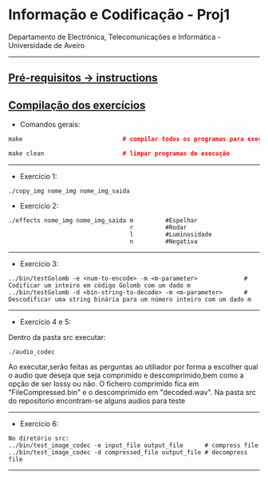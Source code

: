  # Informação e Codificação - Proj1


 Departamento de Electrónica, Telecomunicações e Informática - Universidade de Aveiro

 -----

## [Pré-requisitos -> instructions](instructions)

## [Compilação dos exercícios](README.md)


- Comandos gerais:
```c++
make                            # compilar todos os programas para execução (dentro da pasta src)

make clean                      # limpar programas de execução

```
-----
- Exercício 1:
```shell
./copy_img nome_img nome_img_saida                           

```
- Exercício 2:
```shell
./effects nome_img nome_img_saida m         #Espelhar
                                  r         #Rodar
                                  l         #Luminosidade
                                  n         #Negativa

```
---

- Exercício 3:
```shell
../bin/testGolomb -e <num-to-encode> -m <m-parameter>             # Codificar um inteiro em código Golomb com um dado m
../bin/testGolomb -d <bin-string-to-decode> -m <m-parameter>      # Descodificar uma string binária para um número inteiro com um dado m

```
---

- Exercício 4 e 5:

Dentro da pasta src executar:
```shell
./audio_codec 
```

Ao executar,serão feitas as perguntas ao utiliador por forma a escolher qual o audio que deseja que seja comprimido e descomprimido,bem como a opção de ser lossy ou não.
O ficheiro comprimido fica em "FileCompressed.bin" e o descomprimido em "decoded.wav".
Na pasta src do repositorio encontram-se alguns audios para teste

---

- Exercício 6:

```shell
No diretório src:
../bin/test_image_codec -e input_file output_file      # compress file
../bin/test_image_codec -d compressed_file output_file # decompress file

```
-----
